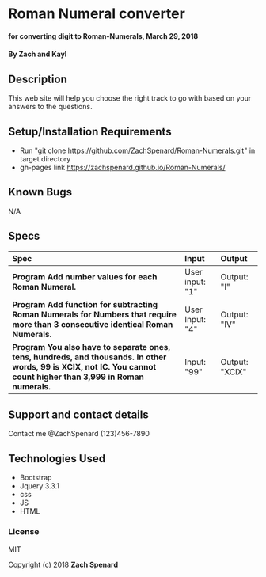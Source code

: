# Roman Numeral converter

#### for converting digit to Roman-Numerals, March 29, 2018

#### By Zach and Kayl

## Description

This web site will help you choose the right track to go with based on your answers to the questions.

## Setup/Installation Requirements
* Run "git clone https://github.com/ZachSpenard/Roman-Numerals.git" in target directory
* gh-pages link https://zachspenard.github.io/Roman-Numerals/
## Known Bugs

N/A

## Specs

| Spec | Input | Output |
| :-------------     | :------------- | :------------- |
| **Program Add number values for each Roman Numeral.** | User input: "1" | Output: "I" |
| **Program Add function for subtracting Roman Numerals for Numbers that require more than 3 consecutive identical Roman Numerals.**| User Input: "4" | Output: "IV" |
| **Program You also have to separate ones, tens, hundreds, and thousands. In other words, 99 is XCIX, not IC. You cannot count higher than 3,999 in Roman numerals.**| Input: "99" | Output: "XCIX" |

## Support and contact details

Contact me @ZachSpenard (123)456-7890
## Technologies Used

* Bootstrap
* Jquery 3.3.1
* css
* JS
* HTML
### License

MIT

Copyright (c) 2018 **Zach Spenard**

